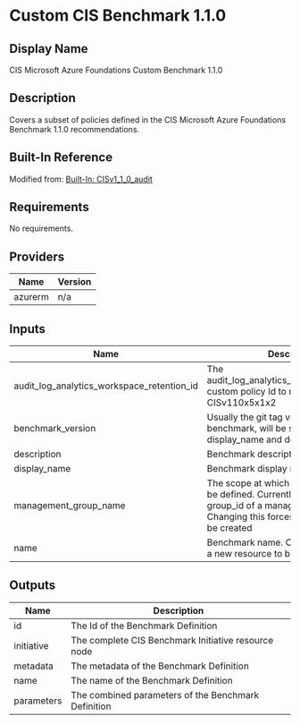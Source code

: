 # Custom CIS Benchmark 1.1.0

## Display Name

CIS Microsoft Azure Foundations Custom Benchmark 1.1.0

## Description

Covers a subset of policies defined in the CIS Microsoft Azure Foundations Benchmark 1.1.0 recommendations.

## Built-In Reference

Modified from: [Built-In: CISv1_1_0_audit](https://github.com/Azure/azure-policy/blob/master/built-in-policies/policySetDefinitions/Regulatory%20Compliance/CISv1_1_0_audit.json)

## Requirements

No requirements.

## Providers

| Name | Version |
|------|---------|
| azurerm | n/a |

## Inputs

| Name | Description | Type | Default | Required |
|------|-------------|------|---------|:--------:|
| audit\_log\_analytics\_workspace\_retention\_id | The audit\_log\_analytics\_workspace\_retention custom policy Id to replace CISv110x5x1x2 | `any` | n/a | yes |
| benchmark\_version | Usually the git tag version for this benchmark, will be suffixed to display\_name and description | `string` | `"1.0.0"` | no |
| description | Benchmark description | `string` | n/a | yes |
| display\_name | Benchmark display name | `string` | n/a | yes |
| management\_group\_name | The scope at which the benchmark will be defined. Currently this must be the group\_id of a management group. Changing this forces a new resource to be created | `string` | n/a | yes |
| name | Benchmark name. Changing this forces a new resource to be created | `string` | n/a | yes |

## Outputs

| Name | Description |
|------|-------------|
| id | The Id of the Benchmark Definition |
| initiative | The complete CIS Benchmark Initiative resource node |
| metadata | The metadata of the Benchmark Definition |
| name | The name of the Benchmark Definition |
| parameters | The combined parameters of the Benchmark Definition |

